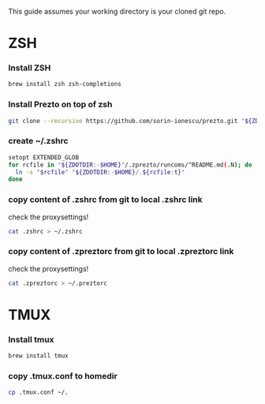 This guide assumes your working directory is your cloned git repo.
# ZSH

### Install ZSH
```sh
brew install zsh zsh-completions
```
### Install Prezto on top of zsh
```sh
git clone --recursive https://github.com/sorin-ionescu/prezto.git "${ZDOTDIR:-$HOME}/.zprezto"
```
### create ~/.zshrc
```sh
setopt EXTENDED_GLOB
for rcfile in "${ZDOTDIR:-$HOME}"/.zprezto/runcoms/^README.md(.N); do
  ln -s "$rcfile" "${ZDOTDIR:-$HOME}/.${rcfile:t}"
done
```
### copy content of .zshrc from git to local .zshrc link
check the proxysettings!
```sh
cat .zshrc > ~/.zshrc
```
### copy content of .zpreztorc from git to local .zpreztorc link
check the proxysettings!
```sh
cat .zpreztorc > ~/.preztorc
```


# TMUX

### Install tmux
```sh
brew install tmux
```

### copy .tmux.conf to homedir
```sh
cp .tmux.conf ~/.
```
